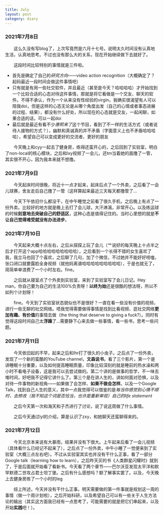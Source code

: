```yaml
---
title: July
layout: post
category: diary
---
```

### 2021年7月8日

&emsp;&emsp;这么久没有写blog了，上次写竟然是六月十七号。说明太久时间没有认真地生活，认真地思考。不过也没有那么大的关系，现在开始继续做下去就好了。

&emsp;&emsp;这段时间比较特别的事情就是三件啦。
- 首先是确定了自己的*研究方向*——video action recognition（大概确定了？起码最近一段时间会做这件事情吧）
- 只有就是有用一些社交软件，并且最近（甚至是今天？哈哈哈哈）才开始找到一个比较合适的心态对待这件事情，那就是将它看做是一个交友、聊天的软件。不得不承认，作为一个从来没有性经验的virgin，我确实很渴望有人可以陪我doi，但是这样的心态无论是从哪个角度出发（自己的心情或者事态进展的过程、结果），都没有什么好处，所以现在的心态就是交友，一起闲聊，如果合适的话，可以一起doi
- 最后就是最近有看不少*康熙来了*这个节目，看到了不一样的生活方式（或者说待人接物的方式？），幽默和真诚真的并不矛盾（字面意义上也不矛盾哈哈哈哈），希望自己可以变成更好的交流者、更好的朋友

&emsp;&emsp;今天晚上和cyy一起去了健身房，练得还蛮开心的，之后回到了实验室，明白了non-local的核心模块，之后和lxy视频了一会儿，还tm当着她的面撸了一管，其实很不开心，因为我本来就不想撸。

### 2021年7月9日

&emsp;&emsp;今天起床时间很晚，将近十一点才起来，起床后点了一个外卖，之后看了一会儿球赛，舍友走后自己撸了一管（这样算起来最近三天每天都撸管了...

&emsp;&emsp;今天下午依旧什么都没干，在中午睡觉之前看了很久手机，之后晚上有点了一份外卖。比较好的地方就是晚上去打了会儿球，大汗淋漓，非常开心。以及练运球的时候**刻意地去突破自己的舒适区**，这种心态是值得记住的。当时心里想的就是**不让自己觉得难受就没有办法进步**。

### 2021年7月10日

&emsp;&emsp;今天起来大概十点左右，之后从探探上玩了会儿（艹说好的每天晚上十点半之后才打开这个app哈哈哈哈哈哈哈哈哈），之后看到一个长得不错的女生喜欢了我，我立马也回了个喜欢，之后聊了几句，加了个微信，不过她并不能好好唠嗑，张口闭口就要露脸全身视频（就他妈离谱哈哈哈哈哈哈哈哈哈），于是也就无了，简简单单浪费了一个小时左右。fine。

&emsp;&emsp;之后就从寝室点了个外卖到实验室，来到了实验室写了会儿日记。Hey man，你自己要为自己的生活100%负责呀！**以终为始**还是很酷的想法呀，所以不如列个计划呀！

&emsp;&emsp;fine。今天到了实验室状态貌似也不是很好？一直在看一些没有价值的视频，进行一些无聊的社交网络。唔我觉得需要做得事情是找到比看视频、逛社交网络**更加有趣、有价值**的事情去做（the thing that deserve to giving a fuck?）。同时有觉得这段时间自己太**浮躁**了...需要静下心来去做一些事情，看一些书，思考一些问题。

### 2021年7月11日

&emsp;&emsp;今天依旧起的不早，起来之后和lhr打了很久的小虫子。之后点了一份外卖，发现了一个新的蛮酷的YouTube channel，**文森说书**。看了三个影片，第一个是讲睡眠十分重要，以及如何提高睡眠质量，印象比较深刻的就是睡前的热水澡和两小时不看电子设备，这是我可以去尝试做的。第二个讲的是做事的哲学，不一味去堆时间，好吧我不记得它讲什么了。第三个是在讲人生的，讲如何面对恐惧，以及对待一件事物的新视角——如果做了会怎样、**如果不做会怎样**。以及一个Google Talk，找到自己人生的意义，其中一点我觉得可以借鉴的是*每当你感觉到心情不顺时，去修改（我不知这个词是否恰当，也许是重新审视）自己的life statement*

&emsp;&emsp;之后今天第一次和海天和子杰进行了讨论，说了说这周做了什么事情。


&emsp;&emsp;之后今天通过lyl的介绍，算是认识了zxy，和她聊天还蛮聊得来的。

### 2021年7月12日

&emsp;&emsp;今天北京本来说有大暴雨，结果并没有下很大。上午起来后看了一会儿视频（具体看什么已经记不起来了），之后点了一份外卖，中午小睡了一觉便来到了实验室（大概三点左右吧）。不过从实验室其实也并没有干什么正事，看了一部分Google talk（learning how to learn），之后昨天买的书《人类群星闪耀时》就到了，于是后面就开始看了看新书。今天看了两个章节——巴尔沃亚发现太平洋和默罕默德二世攻占君士坦丁堡。之后有什么感想吗？额了解事实罢了。以及，今天晚上去健身房练了一个小时的leg

&emsp;&emsp;综上所述，今天并没有干什么正事。明天需要做的第一件事就是规划这一周的事情（做一个周计划啦），之后开始科研，以及希望自己可以有一些关于人生方法论的输出（其实这方面我已经有一点思考了，可能需要的就是把它们串起来，以及开始**实践**吧！）。